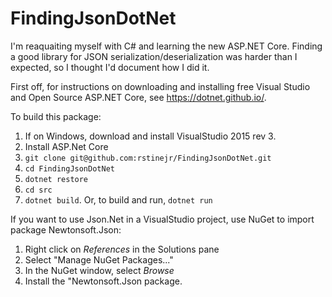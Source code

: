 # FindingJsonDotNet

I'm reaquaiting myself with C# and learning the new ASP.NET Core.  Finding a good library for JSON serialization/deserialization was harder than I expected, so I thought I'd document how I did it.

First off, for instructions on downloading and installing free Visual Studio and Open Source ASP.NET Core, see https://dotnet.github.io/.

To build this package:

1. If on Windows, download and install VisualStudio 2015 rev 3.
2. Install ASP.Net Core
3. ```git clone git@github.com:rstinejr/FindingJsonDotNet.git```
4. ```cd FindingJsonDotNet```
5. ```dotnet restore```
6. ```cd src```
7. ```dotnet build```.  Or, to build and run, ```dotnet run```

If you want to use Json.Net in a VisualStudio project, use NuGet to import
package Newtonsoft.Json:
1. Right click on *References* in the Solutions pane
2. Select "Manage NuGet Packages..."
3. In the NuGet window, select *Browse*
4. Install the "Newtonsoft.Json package.

